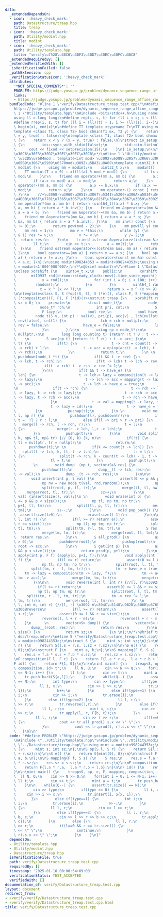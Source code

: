 ```yaml
---
data:
  _extendedDependsOn:
  - icon: ':heavy_check_mark:'
    path: Datastructure/treap.hpp
    title: treap
  - icon: ':heavy_check_mark:'
    path: Utility/modint.hpp
    title: modint
  - icon: ':heavy_check_mark:'
    path: Utility/template.hpp
    title: "verify\u7528\u30C6\u30F3\u30D7\u30EC\u30FC\u30C8"
  _extendedRequiredBy: []
  _extendedVerifiedWith: []
  _isVerificationFailed: false
  _pathExtension: cpp
  _verificationStatusIcon: ':heavy_check_mark:'
  attributes:
    '*NOT_SPECIAL_COMMENTS*': ''
    PROBLEM: https://judge.yosupo.jp/problem/dynamic_sequence_range_affine_range_sum
    links:
    - https://judge.yosupo.jp/problem/dynamic_sequence_range_affine_range_sum
  bundledCode: "#line 1 \"verify/Datastructure_treap.test.cpp\"\n#define PROBLEM \"\
    https://judge.yosupo.jp/problem/dynamic_sequence_range_affine_range_sum\"\n#line\
    \ 1 \"Utility/template.hpp\"\n#include <bits/stdc++.h>\nusing namespace std;\n\
    using ll = long long;\n#define rep(i, s, t) for (ll i = s; i < (ll)(t); i++)\n\
    #define rrep(i, s, t) for (ll i = (ll)(t) - 1; i >= (ll)(s); i--)\n#define all(x)\
    \ begin(x), end(x)\n\n#define TT template <typename T>\nTT using vec = vector<T>;\n\
    template <class T1, class T2> bool chmin(T1 &x, T2 y) {\n    return x > y ? (x\
    \ = y, true) : false;\n}\ntemplate <class T1, class T2> bool chmax(T1 &x, T2 y)\
    \ {\n    return x < y ? (x = y, true) : false;\n}\nstruct io_setup {\n    io_setup()\
    \ {\n        ios::sync_with_stdio(false);\n        std::cin.tie(nullptr);\n  \
    \      cout << fixed << setprecision(15);\n    }\n} io_setup;\n\n/*\n@brief verify\u7528\
    \u30C6\u30F3\u30D7\u30EC\u30FC\u30C8\n*/\n#line 1 \"Utility/modint.hpp\"\n\n//\
    \ \u52D5\u7684mod : template<int mod> \u3092\u6D88\u3057\u3066\u3001\u4E0A\u306E\
    \u65B9\u3067\u5909\u6570mod\u3092\u5BA3\u8A00\ntemplate <uint32_t mod> struct\
    \ modint {\n    using mm = modint;\n    uint32_t x;\n    modint() : x(0) {}\n\
    \    TT modint(T a = 0) : x((ll(a) % mod + mod)) {\n        if (x >= mod) x -=\
    \ mod;\n    }\n\n    friend mm operator+(mm a, mm b) {\n        a.x += b.x;\n\
    \        if (a.x >= mod) a.x -= mod;\n        return a;\n    }\n    friend mm\
    \ operator-(mm a, mm b) {\n        a.x -= b.x;\n        if (a.x >= mod) a.x +=\
    \ mod;\n        return a;\n    }\n\n    mm operator-() const { return mod - x;\
    \ }\n\n    //+\u3068-\u3060\u3051\u3067\u5341\u5206\u306A\u5834\u5408\u3001\u4EE5\
    \u4E0B\u306F\u7701\u7565\u3057\u3066\u826F\u3044\u3067\u3059\u3002\n\n    friend\
    \ mm operator*(mm a, mm b) { return (uint64_t)(a.x) * b.x; }\n    friend mm operator/(mm\
    \ a, mm b) { return a * b.inv(); }\n    friend mm &operator+=(mm &a, mm b) { return\
    \ a = a + b; }\n    friend mm &operator-=(mm &a, mm b) { return a = a - b; }\n\
    \    friend mm &operator*=(mm &a, mm b) { return a = a * b; }\n    friend mm &operator/=(mm\
    \ &a, mm b) { return a = a * b.inv(); }\n\n    mm inv() const {\n        assert(x\
    \ != 0);\n        return pow(mod - 2);\n    }\n    mm pow(ll y) const {\n    \
    \    mm res = 1;\n        mm v = *this;\n        while (y) {\n            if (y\
    \ & 1) res *= v;\n            v *= v;\n            y /= 2;\n        }\n      \
    \  return res;\n    }\n\n    friend istream &operator>>(istream &is, mm &a) {\n\
    \        ll t;\n        cin >> t;\n        a = mm(t);\n        return is;\n  \
    \  }\n\n    friend ostream &operator<<(ostream &os, mm a) { return os << a.x;\
    \ }\n\n    bool operator==(mm a) { return x == a.x; }\n    bool operator!=(mm\
    \ a) { return x != a.x; }\n\n    bool operator<(const mm &a) const { return x\
    \ < a.x; }\n};\nusing modint998244353 = modint<998244353>;\nusing modint1000000007\
    \ = modint<1'000'000'007>;\n/*\n@brief modint\n*/\n#line 1 \"Datastructure/treap.hpp\"\
    \nclass xorshift {\n    uint64_t x;\n    public:\n        xorshift() {\n     \
    \       mt19937 rnd(chrono::steady_clock::now().time_since_epoch().count());\n\
    \            x = rnd();\n            for (int i = 0; i < 100; i++) {\n       \
    \         random();\n            }\n        }\n        uint64_t random() {\n \
    \           x = x ^ (x << 7);\n            return x = x ^ (x >> 9);\n    }\n};\n\
    \n\ntemplate<class S, S (*op)(S, S), S (*e)(), class F, S (*mapping)(F, S), F\
    \ (*composition)(F, F), F (*id)()>\nstruct treap {\n    xorshift rnd;\n    int\
    \ sz = 0; \n    private:\n        struct node_t{\n            node_t* lch;\n \
    \           node_t* rch;\n            int pri, cnt;\n            S val, acc;\n\
    \            F lazy;\n            bool rev;\n            bool have_e;\n \n   \
    \         node_t(S v, int p) : val(v), pri(p), acc(v) , lch(nullptr), rch(nullptr),\
    \ rev(false), cnt(1) {\n                lch = rch = nullptr;\n               \
    \ rev = false;\n                have_e = false;\n                lazy = id();\n\
    \            }\n        };\n\n        using np = node_t*;\n\n        np root =\
    \ nullptr;\n\n        long long count(np t) {return !t ? 0 : t -> cnt;}\n    \
    \    \n        S acc(np t) {return !t ? e() : t -> acc; }\n\n        np pushup(np\
    \ t) {\n            if(t) {\n                t -> cnt = count(t -> lch) + count(t\
    \ -> rch) + 1;\n                t -> acc = op(op(acc(t -> lch), t -> val),  acc(t\
    \ -> rch));\n            }\n            return t;\n        }\n \n        void\
    \ pushdown(node_t *t) {\n            if(t && t -> rev) {\n                swap(t\
    \ -> lch, t -> rch);\n                if(t -> lch) t -> lch -> rev ^= 1;\n   \
    \             if(t -> rch) t -> rch -> rev ^= 1;\n                t -> rev = false;\n\
    \            }\n\n            if(t && t -> have_e) {\n                if(t ->\
    \ lch) {\n                    t -> lch-> lazy = composition(t -> lazy, t -> lch\
    \ -> lazy);\n                    t -> lch -> acc = mapping(t -> lazy, t -> lch\
    \ -> acc);\n                    t -> lch -> have_e = true;\n                }\n\
    \n                if(t -> rch) {\n                    t -> rch -> lazy = composition(t\
    \ -> lazy, t -> rch -> lazy);\n                    t -> rch -> acc = mapping(t\
    \ -> lazy, t -> rch -> acc);\n                    t -> rch -> have_e = true;\n\
    \                }\n                t -> val = mapping(t -> lazy, t -> val);\n\
    \                t -> lazy = id();\n                t -> have_e = false;\n   \
    \         }\n            pushup(t);\n        }\n \n        void merge(np& t, np\
    \ l, np r) {\n            pushdown(l), pushdown(r);\n            if(!l || !r)\
    \ t =  !l ? r : l;\n            else if(l -> pri > r -> pri) {\n             \
    \   merge(l -> rch, l -> rch, r);\n                t = l;\n            } else\
    \ {\n               merge(r -> lch, l,r -> lch);\n               t = r;\n    \
    \        }\n            pushup(t);\n        }\n\n        void split(np t, int\
    \ k, np& tl, np& tr) {// [0, k) [k, n)\n            if(!t) {\n               \
    \ tl = nullptr, tr = nullptr;\n                return;\n            }\n      \
    \      pushdown(t);\n \n            if(k <= count(t -> lch)) {\n             \
    \   split(t -> lch, k, tl, t -> lch);\n                tr = t;\n            }else\
    \ {\n                split(t -> rch, k - count(t -> lch) - 1, t -> rch, tr);\n\
    \                tl = t;\n            }\n            pushup(t);\n        }\n\n\
    \        \n        void dump__(np t, vector<S>& res) {\n            if(!t) return;\n\
    \            pushdown(t);\n            dump__(t -> lch, res);\n            res.push_back(t\
    \ -> val);\n            dump__(t -> rch, res);\n        }\n\n\n    public:\n \
    \       void insert(int p, S val) {\n            assert(0 <= p && p <= size());\n\
    \            np nw = new node_t(val, rnd.random());\n            np tl; np tr;\n\
    \            split(root, p, tl, tr);\n            merge(tl, tl, nw);\n       \
    \     merge(root, tl, tr);\n            sz++;\n        }\n\n        void push_back(S\
    \ val) {insert(size(), val);}\n \n        void erase(int p) {\n            assert(0\
    \ <= p && p < size());\n            np tl; np tm; np tr;\n            split(root,\
    \ p+1, tl, tm);\n            split(tl, p, tl, tr);\n            merge(root, tl,\
    \ tm);\n            sz--;\n        }\n\n        void pop_back() {\n          \
    \  assert(size()>0);\n            erase(size()-1);\n        }\n\n\n        S prod(int\
    \ l, int r) {\n            if(l >= r) return e();\n            assert(0 <= l &&\
    \ r <= size());\n            np tl; np tm; np tr;\n            split(root, l,\
    \ tl, tm);\n            split(tm, r-l, tm, tr);\n            S res = acc(tm);\n\
    \            merge(tm, tm, tr);\n            merge(root, tl, tm);\n          \
    \  return res;\n        }\n\n        S all_prod() {\n            assert(size()\
    \ > 0);\n            pushdown(root);\n            pushup(root);\n            return\
    \ root -> acc;\n        }\n\n        S get(int p) {\n            assert(0 <= p\
    \ && p < size());\n            return prod(p, p+1);\n        }\n\n        void\
    \ apply(int p, F f) {apply(p, p+1, f);}\n\n        void apply(int l, int r, F\
    \ f) {\n            if(l >= r) return;\n            assert(0 <= l && r <= size());\n\
    \            np tl; np tm; np tr;\n            split(root, l, tl, tm);\n     \
    \       split(tm, r - l, tm, tr);\n            tm -> have_e = true;\n        \
    \    tm -> lazy = composition(tm -> lazy, f);\n            tm -> acc = mapping(f,\
    \ tm -> acc);\n            merge(tm, tm, tr);\n            merge(root, tl, tm);\n\
    \        }\n\n\n        void reverse(int l, int r) {//[l, r)\u3092reverse\n  \
    \          if(l >= r) return;\n            assert(0 <= l && r <= size());\n  \
    \          np tl; np tm; np tr;\n            split(root, l, tl, tm);\n       \
    \     split(tm, r - l, tm, tr);\n            tm -> rev ^= 1;\n            merge(tm,\
    \ tm, tr);\n            merge(root, tl, tm);\n        }\n \n        void rotate(int\
    \ l, int m, int r) {//[l, r) \u3092 m\u304C\u5148\u982D\u306B\u6765\u308B\u69D8\
    \u306Breverse\n            if(l >= r) return;\n            assert(l <= m && m\
    \ < r);\n            assert(0 <= l && r <= size());\n            reverse(l, r);\n\
    \            reverse(l, l + r - m);\n            reverse(l + r - m, r);\n    \
    \    }\n      \n        vector<S> dump() {\n            vector<S> res;\n     \
    \       dump__(root, res);\n            return res;\n        }\n\n        int\
    \ size() {\n            return sz;\n        }\n \n};\n/*\n@brief treap\n@docs\
    \ doc/treap.md\n*/\n#line 5 \"verify/Datastructure_treap.test.cpp\"\nusing mint\
    \ = modint<998244353>;\n\nstruct S {\n     mint s; int sz;\n};\n\nS op(S l, S\
    \ r) {\n    return S{l.s + r.s, l.sz + r.sz};\n}\n\nS e() {\n    return S{mint(0),\
    \ 0};\n}\n\nstruct F {\n    mint a, b;\n};\n\nS mapping(F f, S s) {\n    S res;\n\
    \    res.s = f.a * s.s + f.b * s.sz;\n    res.sz = s.sz;\n    return res;\n}\n\
    \nF composition(F l, F r) {\n    return F{l.a * r.a,  l.a * r.b + l.b};\n}\n\n\
    F id() {\n    return F{1, 0};\n}\n\n\nint main() {\n    treap<S, op, e, F, mapping,\
    \ composition, id> tr;\n    ll N, Q;\n    cin >> N >> Q;\n    for(int i = 0; i\
    \ <= N-1; i++) {\n        ll t;\n        cin >> t;\n        mint a = t;\n    \
    \    tr.push_back(S{a,1});\n    }\n\n    while(Q--) {\n        assert(tr.size()\
    \ == N);\n        int type;\n        cin >> type;\n        if(type == 0) {\n \
    \           ll i, x;\n            cin >> i >> x;\n            tr.insert(i, S{x,\
    \ 1});\n            N++;\n        }\n        else if(type==1) {\n            int\
    \ i;\n            cin >> i;\n            tr.erase(i);\n            N--;\n    \
    \    }\n        else if(type==2) {\n            ll l, r;\n            cin >> l\
    \ >> r;\n            tr.reverse(l,r);\n        }\n        else if(type==3) {\n\
    \            ll l, r;\n            mint b, c;\n            cin >> l >> r >> b\
    \ >> c;\n            tr.apply(l, r, F{b, c});\n        }\n        else {\n   \
    \         ll l, r;\n            cin >> l >> r;\n            if(l==0 && r == tr.size())\
    \ {\n                cout << tr.all_prod().s.x << \" \";\n                continue;\n\
    \            }\n            cout << tr.prod(l, r).s.x << \" \";\n        }\n \
    \   }\n}\n"
  code: "#define PROBLEM \"https://judge.yosupo.jp/problem/dynamic_sequence_range_affine_range_sum\"\
    \n#include \"../Utility/template.hpp\"\n#include \"../Utility/modint.hpp\"\n#include\
    \ \"../Datastructure/treap.hpp\"\nusing mint = modint<998244353>;\n\nstruct S\
    \ {\n     mint s; int sz;\n};\n\nS op(S l, S r) {\n    return S{l.s + r.s, l.sz\
    \ + r.sz};\n}\n\nS e() {\n    return S{mint(0), 0};\n}\n\nstruct F {\n    mint\
    \ a, b;\n};\n\nS mapping(F f, S s) {\n    S res;\n    res.s = f.a * s.s + f.b\
    \ * s.sz;\n    res.sz = s.sz;\n    return res;\n}\n\nF composition(F l, F r) {\n\
    \    return F{l.a * r.a,  l.a * r.b + l.b};\n}\n\nF id() {\n    return F{1, 0};\n\
    }\n\n\nint main() {\n    treap<S, op, e, F, mapping, composition, id> tr;\n  \
    \  ll N, Q;\n    cin >> N >> Q;\n    for(int i = 0; i <= N-1; i++) {\n       \
    \ ll t;\n        cin >> t;\n        mint a = t;\n        tr.push_back(S{a,1});\n\
    \    }\n\n    while(Q--) {\n        assert(tr.size() == N);\n        int type;\n\
    \        cin >> type;\n        if(type == 0) {\n            ll i, x;\n       \
    \     cin >> i >> x;\n            tr.insert(i, S{x, 1});\n            N++;\n \
    \       }\n        else if(type==1) {\n            int i;\n            cin >>\
    \ i;\n            tr.erase(i);\n            N--;\n        }\n        else if(type==2)\
    \ {\n            ll l, r;\n            cin >> l >> r;\n            tr.reverse(l,r);\n\
    \        }\n        else if(type==3) {\n            ll l, r;\n            mint\
    \ b, c;\n            cin >> l >> r >> b >> c;\n            tr.apply(l, r, F{b,\
    \ c});\n        }\n        else {\n            ll l, r;\n            cin >> l\
    \ >> r;\n            if(l==0 && r == tr.size()) {\n                cout << tr.all_prod().s.x\
    \ << \" \";\n                continue;\n            }\n            cout << tr.prod(l,\
    \ r).s.x << \" \";\n        }\n    }\n}"
  dependsOn:
  - Utility/template.hpp
  - Utility/modint.hpp
  - Datastructure/treap.hpp
  isVerificationFile: true
  path: verify/Datastructure_treap.test.cpp
  requiredBy: []
  timestamp: '2025-01-10 00:00:54+09:00'
  verificationStatus: TEST_ACCEPTED
  verifiedWith: []
documentation_of: verify/Datastructure_treap.test.cpp
layout: document
redirect_from:
- /verify/verify/Datastructure_treap.test.cpp
- /verify/verify/Datastructure_treap.test.cpp.html
title: verify/Datastructure_treap.test.cpp
---
```

